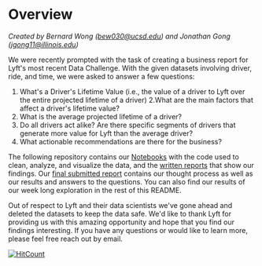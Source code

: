 # Overview

_Created by Bernard Wong (bew030@ucsd.edu) and Jonathan Gong (jgong11@illinois.edu)_

We were recently prompted with the task of creating a business report for Lyft's most recent Data Challenge. With the given datasets involving driver, ride, and time, we were asked to answer a few questions: 
1. What's a Driver's Lifetime Value (i.e., the value of a driver to Lyft over the entire projected lifetime of a driver)
2.What are the main factors that affect a driver's lifetime value?
3. What is the average projected lifetime of a driver? 
4. Do all drivers act alike? Are there specific segments of drivers that generate more value for Lyft than the average driver?
5. What actionable recommendations are there for the business? 

The following repository contains our [Notebooks](https://github.com/bew030/lyft-challenge/tree/master/work%20notebooks) with the code used to clean, analyze, and visualize the data, and the [written reports](https://github.com/bew030/lyft-challenge/tree/master/writings) that show our findings. Our [final submitted report](https://github.com/bew030/lyft-challenge/blob/master/writings/submitted_lyft_paper.pdf) contains our thought process as well as our results and answers to the questions. You can also find our results of our week long exploration in the rest of this README. 

Out of respect to Lyft and their data scientists we've gone ahead and deleted the datasets to keep the data safe. We'd like to thank Lyft for providing us with this amazing opportunity and hope that you find our findings interesting. If you have any questions or would like to learn more, please feel free reach out by email. 

[![HitCount](http://hits.dwyl.io/bew030/lyft-challenge.svg)](http://hits.dwyl.io/bew030/lyft-challenge)


